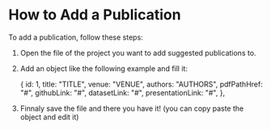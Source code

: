 # How to Add a Publication

To add a publication, follow these steps:

1. Open the file of the project you want to add suggested publications to.
2. Add an object like the following example and fill it:

   {
     id: 1,
     title: "TITLE",
     venue: "VENUE",
     authors: "AUTHORS",
     pdfPathHref: "#",
     githubLink: "#",
     datasetLink: "#",
     presentationLink: "#",
   },

3. Finnaly save the file and there you have it! (you can copy paste the object and edit it)